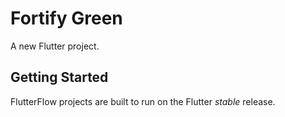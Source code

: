# Fortify Green

A new Flutter project.

## Getting Started

FlutterFlow projects are built to run on the Flutter _stable_ release.

